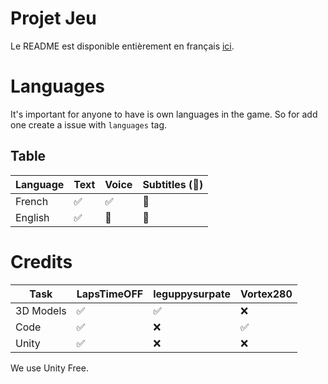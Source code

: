 # Projet Jeu

Le README est disponible entièrement en français [ici](docs/README-FR.md).

# Languages
  
  It's important for anyone to have is own languages in the game. So for add one create a issue with ``languages`` tag.
  ## Table

  | Language | Text               | Voice              | Subtitles (:construction:) |
  | -------- | ------------------ | ------------------ | -------------------------- |
  |  French  | :white_check_mark: | :white_check_mark: | :construction:             |
  |  English | :white_check_mark: | :construction:     | :construction:             |

# Credits  
  
  | Task        | LapsTimeOFF        | leguppysurpate     | Vortex280           |
  | ----------- | ------------------ | ------------------ | ------------------- |
  |  3D Models  | :white_check_mark: | :white_check_mark: | :x:                 |
  |  Code       | :white_check_mark: | :x:                | :white_check_mark:  |
  |  Unity      | :white_check_mark: | :x:                | :x:                 |

  We use Unity Free.